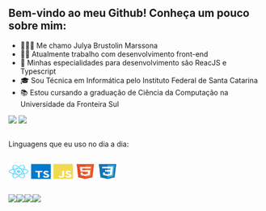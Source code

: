 ## Bem-vindo ao meu Github! Conheça um pouco sobre mim:

- 👩🏻‍🦰 Me chamo Julya Brustolin Marssona
- 👩‍💻 Atualmente trabalho com desenvolvimento front-end
- 📃 Minhas especialidades para desenvolvimento são ReacJS e Typescript
- 🎓 Sou Técnica em Informática pelo Instituto Federal de Santa Catarina
- 📚 Estou cursando a graduação de Ciência da Computação na Universidade da Fronteira Sul

<div align="space-between">
  <img height="180em" src="https://github-readme-stats.vercel.app/api?username=julyabm&show_icons=true&theme=github_dark&include_all_commits=true&count_private=true&hide_border=tru"/>
  <img height="180em" src="https://github-readme-stats.vercel.app/api/top-langs/?username=julyabm&layout=compact&langs_count=7&theme=github_dark&hide_border=true"/>
</div>
  
  ##
  <span>Linguagens que eu uso no dia a dia:</span>
  <div style="display: inline_block"><br>
    <img align="center" alt="ReactJS" height="30" width="40" src="https://raw.githubusercontent.com/devicons/devicon/master/icons/react/react-original.svg">
    <img align="center" alt="Typescript" height="30" width="40" src="https://raw.githubusercontent.com/devicons/devicon/master/icons/typescript/typescript-plain.svg">
    <img align="center" alt="JavaScript" height="30" width="40" src="https://raw.githubusercontent.com/devicons/devicon/master/icons/javascript/javascript-plain.svg">
    <img align="center" alt="HTML" height="30" width="40" src="https://raw.githubusercontent.com/devicons/devicon/master/icons/html5/html5-original.svg">
    <img align="center" alt="CSS" height="30" width="40" src="https://raw.githubusercontent.com/devicons/devicon/master/icons/css3/css3-original.svg">
</div>

##

<div style="display: flex; flex-direction: row; flex: 1"> 
  <a href = "mailto:contatorafaballerini@gmail.com"><img src="https://img.shields.io/badge/-Gmail-D14836?style=for-the-badge&logo=gmail&logoColor=white" target="_blank"></a>
  <a href="https://instagram.com/rafaballerini" target="_blank"><img src="https://img.shields.io/badge/-Instagram-%23E4405F?style=for-the-badge&logo=instagram&logoColor=white" target="_blank"></a>
 <a href="https://discord.gg/wagxzStdcR" target="_blank"><img src="https://img.shields.io/badge/Discord-7289DA?style=for-the-badge&logo=discord&logoColor=white" target="_blank"></a> 
  <a href="https://www.linkedin.com/in/rafaella-ballerini-45875016a" target="_blank"><img src="https://img.shields.io/badge/-LinkedIn-%230077B5?style=for-the-badge&logo=linkedin&logoColor=white" target="_blank"></a> 
</div>
